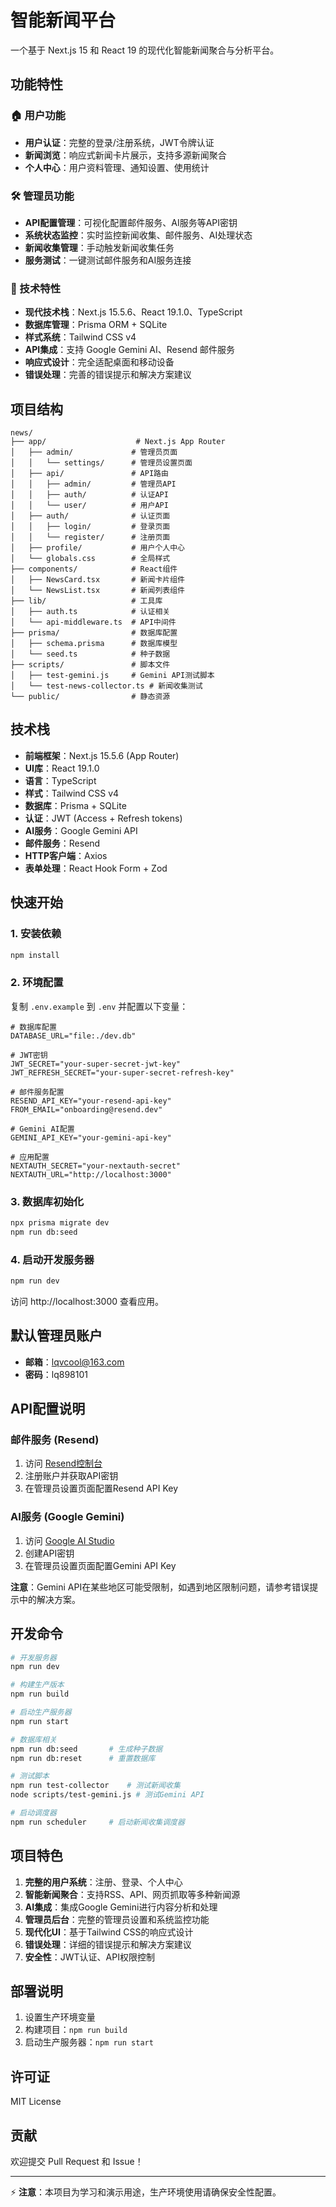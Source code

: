 # 智能新闻平台

一个基于 Next.js 15 和 React 19 的现代化智能新闻聚合与分析平台。

## 功能特性

### 🏠 用户功能
- **用户认证**：完整的登录/注册系统，JWT令牌认证
- **新闻浏览**：响应式新闻卡片展示，支持多源新闻聚合
- **个人中心**：用户资料管理、通知设置、使用统计

### 🛠️ 管理员功能
- **API配置管理**：可视化配置邮件服务、AI服务等API密钥
- **系统状态监控**：实时监控新闻收集、邮件服务、AI处理状态
- **新闻收集管理**：手动触发新闻收集任务
- **服务测试**：一键测试邮件服务和AI服务连接

### 🔧 技术特性
- **现代技术栈**：Next.js 15.5.6、React 19.1.0、TypeScript
- **数据库管理**：Prisma ORM + SQLite
- **样式系统**：Tailwind CSS v4
- **API集成**：支持 Google Gemini AI、Resend 邮件服务
- **响应式设计**：完全适配桌面和移动设备
- **错误处理**：完善的错误提示和解决方案建议

## 项目结构

```
news/
├── app/                    # Next.js App Router
│   ├── admin/             # 管理员页面
│   │   └── settings/      # 管理员设置页面
│   ├── api/               # API路由
│   │   ├── admin/         # 管理员API
│   │   ├── auth/          # 认证API
│   │   └── user/          # 用户API
│   ├── auth/              # 认证页面
│   │   ├── login/         # 登录页面
│   │   └── register/      # 注册页面
│   ├── profile/           # 用户个人中心
│   └── globals.css        # 全局样式
├── components/            # React组件
│   ├── NewsCard.tsx       # 新闻卡片组件
│   └── NewsList.tsx       # 新闻列表组件
├── lib/                   # 工具库
│   ├── auth.ts            # 认证相关
│   └── api-middleware.ts  # API中间件
├── prisma/                # 数据库配置
│   ├── schema.prisma      # 数据库模型
│   └── seed.ts            # 种子数据
├── scripts/               # 脚本文件
│   ├── test-gemini.js     # Gemini API测试脚本
│   └── test-news-collector.ts # 新闻收集测试
└── public/                # 静态资源
```

## 技术栈

- **前端框架**：Next.js 15.5.6 (App Router)
- **UI库**：React 19.1.0
- **语言**：TypeScript
- **样式**：Tailwind CSS v4
- **数据库**：Prisma + SQLite
- **认证**：JWT (Access + Refresh tokens)
- **AI服务**：Google Gemini API
- **邮件服务**：Resend
- **HTTP客户端**：Axios
- **表单处理**：React Hook Form + Zod

## 快速开始

### 1. 安装依赖
```bash
npm install
```

### 2. 环境配置
复制 `.env.example` 到 `.env` 并配置以下变量：

```env
# 数据库配置
DATABASE_URL="file:./dev.db"

# JWT密钥
JWT_SECRET="your-super-secret-jwt-key"
JWT_REFRESH_SECRET="your-super-secret-refresh-key"

# 邮件服务配置
RESEND_API_KEY="your-resend-api-key"
FROM_EMAIL="onboarding@resend.dev"

# Gemini AI配置
GEMINI_API_KEY="your-gemini-api-key"

# 应用配置
NEXTAUTH_SECRET="your-nextauth-secret"
NEXTAUTH_URL="http://localhost:3000"
```

### 3. 数据库初始化
```bash
npx prisma migrate dev
npm run db:seed
```

### 4. 启动开发服务器
```bash
npm run dev
```

访问 http://localhost:3000 查看应用。

## 默认管理员账户

- **邮箱**：lqvcool@163.com
- **密码**：lq898101

## API配置说明

### 邮件服务 (Resend)
1. 访问 [Resend控制台](https://resend.com)
2. 注册账户并获取API密钥
3. 在管理员设置页面配置Resend API Key

### AI服务 (Google Gemini)
1. 访问 [Google AI Studio](https://makersuite.google.com/app/apikey)
2. 创建API密钥
3. 在管理员设置页面配置Gemini API Key

**注意**：Gemini API在某些地区可能受限制，如遇到地区限制问题，请参考错误提示中的解决方案。

## 开发命令

```bash
# 开发服务器
npm run dev

# 构建生产版本
npm run build

# 启动生产服务器
npm run start

# 数据库相关
npm run db:seed       # 生成种子数据
npm run db:reset      # 重置数据库

# 测试脚本
npm run test-collector    # 测试新闻收集
node scripts/test-gemini.js # 测试Gemini API

# 启动调度器
npm run scheduler     # 启动新闻收集调度器
```

## 项目特色

1. **完整的用户系统**：注册、登录、个人中心
2. **智能新闻聚合**：支持RSS、API、网页抓取等多种新闻源
3. **AI集成**：集成Google Gemini进行内容分析和处理
4. **管理员后台**：完整的管理员设置和系统监控功能
5. **现代化UI**：基于Tailwind CSS的响应式设计
6. **错误处理**：详细的错误提示和解决方案建议
7. **安全性**：JWT认证、API权限控制

## 部署说明

1. 设置生产环境变量
2. 构建项目：`npm run build`
3. 启动生产服务器：`npm run start`

## 许可证

MIT License

## 贡献

欢迎提交 Pull Request 和 Issue！

---

⚡ **注意**：本项目为学习和演示用途，生产环境使用请确保安全性配置。